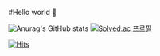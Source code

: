 #Hello world 👋

![Anurag's GitHub stats](https://github-readme-stats.vercel.app/api?username=ErrorOrError404&show_icons=true&theme=github_dark)
[![Solved.ac
프로필](http://mazassumnida.wtf/api/generate_badge?boj=pjoon0404)](https://solved.ac/pjoon0404)

[![Hits](https://hits.seeyoufarm.com/api/count/incr/badge.svg?url=https%3A%2F%2Fgithub.com%2FErrorOrError404&count_bg=%232B95DB&title_bg=%237174BE&icon=&icon_color=%23FFFFFF&title=hits&edge_flat=false)](https://hits.seeyoufarm.com)
<!--
**ErrorOrError404/ErrorOrError404** is a ✨ _special_ ✨ repository because its `README.md` (this file) appears on your GitHub profile.

Here are some ideas to get you started:

- 🔭 I’m currently working on ...
- 🌱 I’m currently learning ...
- 👯 I’m looking to collaborate on ...
- 🤔 I’m looking for help with ...
- 💬 Ask me about ...
- 📫 How to reach me: ...
- 😄 Pronouns: ...
- ⚡ Fun fact: ...
-->
